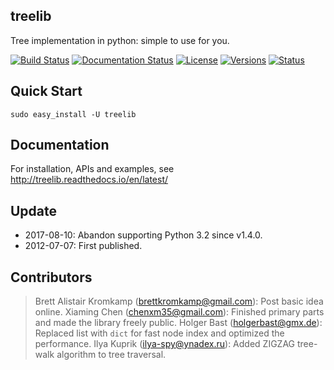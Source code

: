 treelib
-------

Tree implementation in python: simple to use for you.

[![Build Status](https://travis-ci.org/caesar0301/treelib.svg?branch=master)](https://travis-ci.org/caesar0301/treelib)
[![Documentation Status](https://readthedocs.org/projects/treelib/badge/?version=latest)](http://treelib.readthedocs.io/en/latest/?badge=latest)
[![License](https://img.shields.io/pypi/l/treelib.svg)](https://pypi.python.org/pypi/treelib)
[![Versions](https://img.shields.io/pypi/pyversions/treelib.svg)](https://pypi.python.org/pypi/treelib)
[![Status](https://img.shields.io/pypi/status/treelib.svg)](https://pypi.python.org/pypi/treelib)


Quick Start
-----------

    sudo easy_install -U treelib

Documentation
-------------

For installation, APIs and examples, see http://treelib.readthedocs.io/en/latest/

Update
-------

* 2017-08-10: Abandon supporting Python 3.2 since v1.4.0.
* 2012-07-07: First published.


Contributors
------------

> Brett Alistair Kromkamp (brettkromkamp@gmail.com): Post basic idea online.
> Xiaming Chen (chenxm35@gmail.com): Finished primary parts and made the library freely public.
> Holger Bast (holgerbast@gmx.de): Replaced list with `dict` for fast node index and optimized the performance.
> Ilya Kuprik (ilya-spy@ynadex.ru): Added ZIGZAG tree-walk algorithm to tree traversal.
